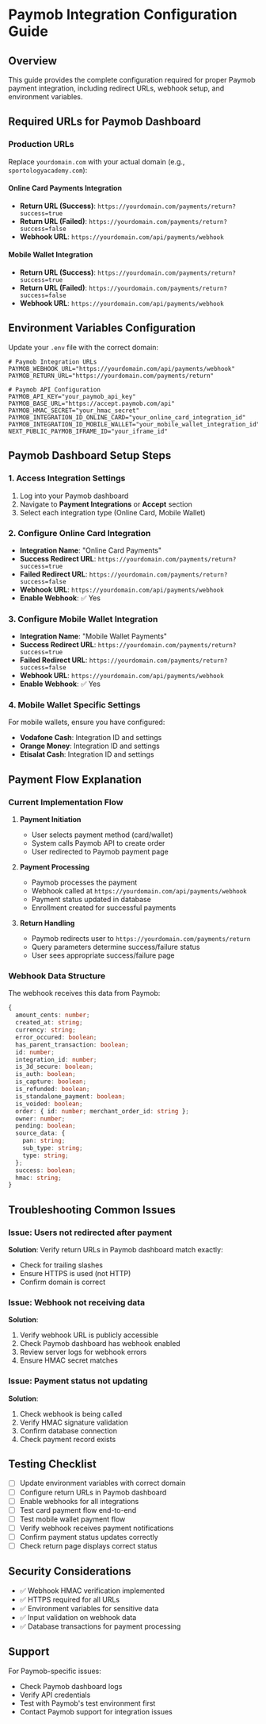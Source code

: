 # Paymob Integration Configuration Guide

## Overview
This guide provides the complete configuration required for proper Paymob payment integration, including redirect URLs, webhook setup, and environment variables.

## Required URLs for Paymob Dashboard

### Production URLs
Replace `yourdomain.com` with your actual domain (e.g., `sportologyacademy.com`):

#### Online Card Payments Integration
- **Return URL (Success)**: `https://yourdomain.com/payments/return?success=true`
- **Return URL (Failed)**: `https://yourdomain.com/payments/return?success=false`
- **Webhook URL**: `https://yourdomain.com/api/payments/webhook`

#### Mobile Wallet Integration
- **Return URL (Success)**: `https://yourdomain.com/payments/return?success=true`
- **Return URL (Failed)**: `https://yourdomain.com/payments/return?success=false`
- **Webhook URL**: `https://yourdomain.com/api/payments/webhook`

## Environment Variables Configuration

Update your `.env` file with the correct domain:

```env
# Paymob Integration URLs
PAYMOB_WEBHOOK_URL="https://yourdomain.com/api/payments/webhook"
PAYMOB_RETURN_URL="https://yourdomain.com/payments/return"

# Paymob API Configuration
PAYMOB_API_KEY="your_paymob_api_key"
PAYMOB_BASE_URL="https://accept.paymob.com/api"
PAYMOB_HMAC_SECRET="your_hmac_secret"
PAYMOB_INTEGRATION_ID_ONLINE_CARD="your_online_card_integration_id"
PAYMOB_INTEGRATION_ID_MOBILE_WALLET="your_mobile_wallet_integration_id"
NEXT_PUBLIC_PAYMOB_IFRAME_ID="your_iframe_id"
```

## Paymob Dashboard Setup Steps

### 1. Access Integration Settings
1. Log into your Paymob dashboard
2. Navigate to **Payment Integrations** or **Accept** section
3. Select each integration type (Online Card, Mobile Wallet)

### 2. Configure Online Card Integration
- **Integration Name**: "Online Card Payments"
- **Success Redirect URL**: `https://yourdomain.com/payments/return?success=true`
- **Failed Redirect URL**: `https://yourdomain.com/payments/return?success=false`
- **Webhook URL**: `https://yourdomain.com/api/payments/webhook`
- **Enable Webhook**: ✅ Yes

### 3. Configure Mobile Wallet Integration
- **Integration Name**: "Mobile Wallet Payments"
- **Success Redirect URL**: `https://yourdomain.com/payments/return?success=true`
- **Failed Redirect URL**: `https://yourdomain.com/payments/return?success=false`
- **Webhook URL**: `https://yourdomain.com/api/payments/webhook`
- **Enable Webhook**: ✅ Yes

### 4. Mobile Wallet Specific Settings
For mobile wallets, ensure you have configured:
- **Vodafone Cash**: Integration ID and settings
- **Orange Money**: Integration ID and settings
- **Etisalat Cash**: Integration ID and settings

## Payment Flow Explanation

### Current Implementation Flow

1. **Payment Initiation**
   - User selects payment method (card/wallet)
   - System calls Paymob API to create order
   - User redirected to Paymob payment page

2. **Payment Processing**
   - Paymob processes the payment
   - Webhook called at `https://yourdomain.com/api/payments/webhook`
   - Payment status updated in database
   - Enrollment created for successful payments

3. **Return Handling**
   - Paymob redirects user to `https://yourdomain.com/payments/return`
   - Query parameters determine success/failure status
   - User sees appropriate success/failure page

### Webhook Data Structure
The webhook receives this data from Paymob:
```typescript
{
  amount_cents: number;
  created_at: string;
  currency: string;
  error_occured: boolean;
  has_parent_transaction: boolean;
  id: number;
  integration_id: number;
  is_3d_secure: boolean;
  is_auth: boolean;
  is_capture: boolean;
  is_refunded: boolean;
  is_standalone_payment: boolean;
  is_voided: boolean;
  order: { id: number; merchant_order_id: string };
  owner: number;
  pending: boolean;
  source_data: {
    pan: string;
    sub_type: string;
    type: string;
  };
  success: boolean;
  hmac: string;
}
```

## Troubleshooting Common Issues

### Issue: Users not redirected after payment
**Solution**: Verify return URLs in Paymob dashboard match exactly:
- Check for trailing slashes
- Ensure HTTPS is used (not HTTP)
- Confirm domain is correct

### Issue: Webhook not receiving data
**Solution**:
1. Verify webhook URL is publicly accessible
2. Check Paymob dashboard has webhook enabled
3. Review server logs for webhook errors
4. Ensure HMAC secret matches

### Issue: Payment status not updating
**Solution**:
1. Check webhook is being called
2. Verify HMAC signature validation
3. Confirm database connection
4. Check payment record exists

## Testing Checklist

- [ ] Update environment variables with correct domain
- [ ] Configure return URLs in Paymob dashboard
- [ ] Enable webhooks for all integrations
- [ ] Test card payment flow end-to-end
- [ ] Test mobile wallet payment flow
- [ ] Verify webhook receives payment notifications
- [ ] Confirm payment status updates correctly
- [ ] Check return page displays correct status

## Security Considerations

- ✅ Webhook HMAC verification implemented
- ✅ HTTPS required for all URLs
- ✅ Environment variables for sensitive data
- ✅ Input validation on webhook data
- ✅ Database transactions for payment processing

## Support

For Paymob-specific issues:
- Check Paymob dashboard logs
- Verify API credentials
- Test with Paymob's test environment first
- Contact Paymob support for integration issues